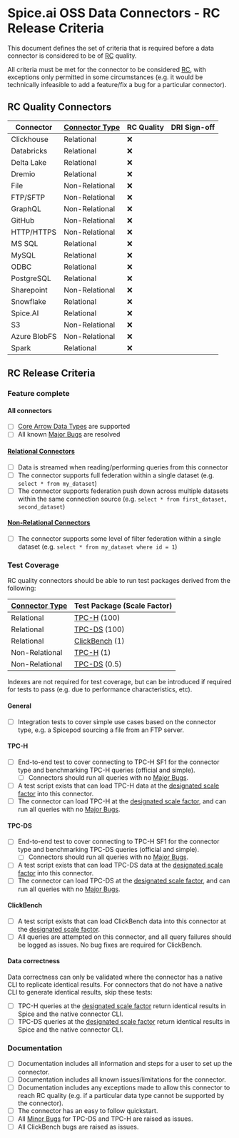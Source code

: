 # Spice.ai OSS Data Connectors - RC Release Criteria

This document defines the set of criteria that is required before a data connector is considered to be of [RC](../definitions.md) quality.

All criteria must be met for the connector to be considered [RC](../definitions.md), with exceptions only permitted in some circumstances (e.g. it would be technically infeasible to add a feature/fix a bug for a particular connector).

## RC Quality Connectors

| Connector | [Connector Type](../definitions.md) | RC Quality | DRI Sign-off |
| - | - | - | - |
| Clickhouse   | Relational | ❌ |  |
| Databricks   | Relational |❌ |  |
| Delta Lake   | Relational | ❌ |  |
| Dremio       | Relational | ❌ |  |
| File         | Non-Relational | ❌ |  |
| FTP/SFTP     | Non-Relational | ❌ |  |
| GraphQL      | Non-Relational | ❌ |  |
| GitHub       | Non-Relational | ❌ |  |
| HTTP/HTTPS   | Non-Relational | ❌ |  |
| MS SQL       | Relational | ❌ |  |
| MySQL        | Relational | ❌ |  |
| ODBC         | Relational | ❌ |  |
| PostgreSQL   | Relational | ❌ |  |
| Sharepoint   | Non-Relational | ❌ |  |
| Snowflake    | Relational | ❌ |  |
| Spice.AI     | Relational | ❌ |  |
| S3           | Non-Relational | ❌ |  |
| Azure BlobFS | Non-Relational | ❌ |  |
| Spark        | Relational | ❌ |  |

## RC Release Criteria

### Feature complete

#### All connectors

- [ ] [Core Arrow Data Types](../definitions.md) are supported
- [ ] All known [Major Bugs](../definitions.md) are resolved

#### [Relational Connectors](../definitions.md)

- [ ] Data is streamed when reading/performing queries from this connector
- [ ] The connector supports full federation within a single dataset (e.g. `select * from my_dataset`)
- [ ] The connector supports federation push down across multiple datasets within the same connection source (e.g. `select * from first_dataset, second_dataset`)

#### [Non-Relational Connectors](../definitions.md)

- [ ] The connector supports some level of filter federation within a single dataset (e.g. `select * from my_dataset where id = 1`)

### Test Coverage

RC quality connectors should be able to run test packages derived from the following:

| [Connector Type](../definitions.md) | Test Package (Scale Factor) |
| - | - |
| Relational | [TPC-H](https://www.tpc.org/TPC-H/) (100) |
| Relational | [TPC-DS](https://www.tpc.org/TPC-DS/) (100) |
| Relational | [ClickBench](https://github.com/ClickHouse/ClickBench) (1) |
| Non-Relational | [TPC-H](https://www.tpc.org/TPC-H/) (1) |
| Non-Relational | [TPC-DS](https://www.tpc.org/TPC-DS/) (0.5) |

Indexes are not required for test coverage, but can be introduced if required for tests to pass (e.g. due to performance characteristics, etc).

#### General

- [ ] Integration tests to cover simple use cases based on the connector type, e.g. a Spicepod sourcing a file from an FTP server.

#### TPC-H

- [ ] End-to-end test to cover connecting to TPC-H SF1 for the connector type and benchmarking TPC-H queries (official and simple).
  - [ ] Connectors should run all queries with no [Major Bugs](../definitions.md).
- [ ] A test script exists that can load TPC-H data at the [designated scale factor](#test-coverage) into this connector.
- [ ] The connector can load TPC-H at the [designated scale factor](#test-coverage), and can run all queries with no [Major Bugs](../definitions.md).

#### TPC-DS

- [ ] End-to-end test to cover connecting to TPC-H SF1 for the connector type and benchmarking TPC-DS queries (official and simple).
  - [ ] Connectors should run all queries with no [Major Bugs](../definitions.md).
- [ ] A test script exists that can load TPC-DS data at the [designated scale factor](#test-coverage) into this connector.
- [ ] The connector can load TPC-DS at the [designated scale factor](#test-coverage), and can run all queries with no [Major Bugs](../definitions.md).

#### ClickBench

- [ ] A test script exists that can load ClickBench data into this connector at the [designated scale factor](#test-coverage).
- [ ] All queries are attempted on this connector, and all query failures should be logged as issues. No bug fixes are required for ClickBench.

#### Data correctness

Data correctness can only be validated where the connector has a native CLI to replicate identical results. For connectors that do not have a native CLI to generate identical results, skip these tests:

- [ ] TPC-H queries at the [designated scale factor](#test-coverage) return identical results in Spice and the native connector CLI.
- [ ] TPC-DS queries at the [designated scale factor](#test-coverage) return identical results in Spice and the native connector CLI.

### Documentation

- [ ] Documentation includes all information and steps for a user to set up the connector.
- [ ] Documentation includes all known issues/limitations for the connector.
- [ ] Documentation includes any exceptions made to allow this connector to reach RC quality (e.g. if a particular data type cannot be supported by the connector).
- [ ] The connector has an easy to follow quickstart.
- [ ] All [Minor Bugs](../definitions.md) for TPC-DS and TPC-H are raised as issues.
- [ ] All ClickBench bugs are raised as issues.
